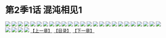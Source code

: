 # 第2季1话 混沌相见1
![](https://s2.baozimh.com/scomic/sanyanxiaotianlu-samanhua/0/441-opgk/1.jpg)
![](https://s2.baozimh.com/scomic/sanyanxiaotianlu-samanhua/0/441-opgk/2.jpg)
![](https://s2.baozimh.com/scomic/sanyanxiaotianlu-samanhua/0/441-opgk/3.jpg)
![](https://s2.baozimh.com/scomic/sanyanxiaotianlu-samanhua/0/441-opgk/4.jpg)
![](https://s2.baozimh.com/scomic/sanyanxiaotianlu-samanhua/0/441-opgk/5.jpg)
![](https://s2.baozimh.com/scomic/sanyanxiaotianlu-samanhua/0/441-opgk/6.jpg)
![](https://s2.baozimh.com/scomic/sanyanxiaotianlu-samanhua/0/441-opgk/7.jpg)
![](https://s2.baozimh.com/scomic/sanyanxiaotianlu-samanhua/0/441-opgk/8.jpg)
![](https://s2.baozimh.com/scomic/sanyanxiaotianlu-samanhua/0/441-opgk/9.jpg)
![](https://s2.baozimh.com/scomic/sanyanxiaotianlu-samanhua/0/441-opgk/10.jpg)
![](https://s2.baozimh.com/scomic/sanyanxiaotianlu-samanhua/0/441-opgk/11.jpg)
![](https://s2.baozimh.com/scomic/sanyanxiaotianlu-samanhua/0/441-opgk/12.jpg)
![](https://s2.baozimh.com/scomic/sanyanxiaotianlu-samanhua/0/441-opgk/13.jpg)
![](https://s2.baozimh.com/scomic/sanyanxiaotianlu-samanhua/0/441-opgk/14.jpg)
![](https://s2.baozimh.com/scomic/sanyanxiaotianlu-samanhua/0/441-opgk/15.jpg)
![](https://s2.baozimh.com/scomic/sanyanxiaotianlu-samanhua/0/441-opgk/16.jpg)
![](https://s2.baozimh.com/scomic/sanyanxiaotianlu-samanhua/0/441-opgk/17.jpg)
![](https://s2.baozimh.com/scomic/sanyanxiaotianlu-samanhua/0/441-opgk/18.jpg)
![](https://s2.baozimh.com/scomic/sanyanxiaotianlu-samanhua/0/441-opgk/19.jpg)
![](https://s2.baozimh.com/scomic/sanyanxiaotianlu-samanhua/0/441-opgk/20.jpg)
![](https://s2.baozimh.com/scomic/sanyanxiaotianlu-samanhua/0/441-opgk/21.jpg)
![](https://s2.baozimh.com/scomic/sanyanxiaotianlu-samanhua/0/441-opgk/22.jpg)
![](https://s2.baozimh.com/scomic/sanyanxiaotianlu-samanhua/0/441-opgk/23.jpg)
![](https://s2.baozimh.com/scomic/sanyanxiaotianlu-samanhua/0/441-opgk/24.jpg)
![](https://s2.baozimh.com/scomic/sanyanxiaotianlu-samanhua/0/441-opgk/25.jpg)
![](https://s2.baozimh.com/scomic/sanyanxiaotianlu-samanhua/0/441-opgk/26.jpg)
![](https://s2.baozimh.com/scomic/sanyanxiaotianlu-samanhua/0/441-opgk/27.jpg)
![](https://s2.baozimh.com/scomic/sanyanxiaotianlu-samanhua/0/441-opgk/28.jpg)
![](https://s2.baozimh.com/scomic/sanyanxiaotianlu-samanhua/0/441-opgk/29.jpg)
[【上一章】](./441.md)
[【目录】](./README.md)
[【下一章】](./443.md)
